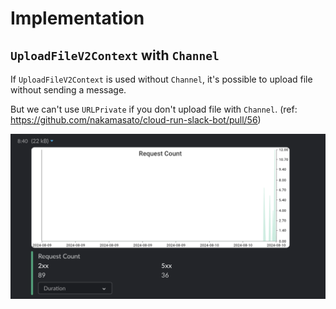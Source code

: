 # Implementation

## `UploadFileV2Context` with `Channel`

If `UploadFileV2Context` is used without `Channel`, it's possible to upload file without sending a message.

But we can't use `URLPrivate` if you don't upload file with `Channel`. (ref: https://github.com/nakamasato/cloud-run-slack-bot/pull/56)

![](metrics-image.png)
